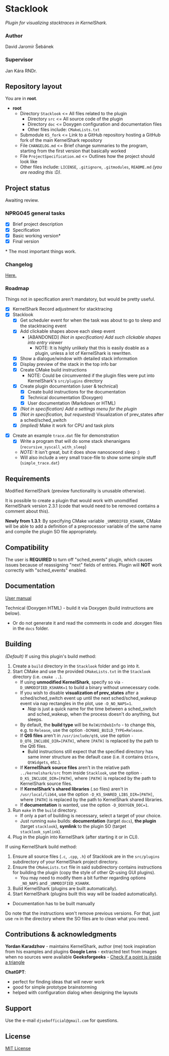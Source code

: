 # Stacklook
*Plugin for visualizing stacktraces in KernelShark.*

### Author

David Jaromír Šebánek

### Supervisor

Jan Kára RNDr.

## Repository layout

You are in **root**.

- **root**
    - Directory `Stacklook` <= All files related to the plugin
        - Directory `src` <= All source code of the plugin
        - Directory `doc` <= Doxygen configuration and documentation files
        - Other files include: `CMakeLists.txt`
    - Submodule `KS_fork` <= Link to a GitHub repository hosting a GitHub fork of the main KernelShark repository
    - File `CHANGELOG.md` <= Brief change summaries to the program, starting from the first version that basically worked
    - File `ProjectSpecification.md` <= Outlines how the project should look like
    - Other files include: `LICENSE`, `.gitignore`, `.gitmodules`, `README.md` *(you are reading this \:D)*.


## Project status

Awaiting review.

### NPRG045 general tasks

- [x] Brief project description
- [x] Specification
- [x] Basic working version*
- [x] Final version

\* The most important things work.

### Changelog

[Here.](./CHANGELOG.md)

### Roadmap

Things not in specification aren't mandatory, but would be pretty useful.

- [x] KernelShark Record adjustment for stacktracing
- [x] Stacklook
    * [x] Get scheduler event for when the task was about to go to sleep and the stacktracing event
    * [x] Add clickable shapes above each sleep event
        * [ABANDONED] *(Not in specification) Add such clickable shapes into entry viewer*
            * NOTE: It is highly unlikely that this is easily doable as a plugin, unless a lot of KernelShark is rewritten.
    * [x] Show a dialogue/window with detailed stack information
    * [x] Display preview of the stack in the top info bar
    * [x] Create CMake build instructions
        * NOTE: Could be circumvented if the plugin files were put into KernelShark's `src/plugins` directory
    * [x] Create plugin documentation (user & technical)
        <!-- NOTE: Limit thyself, author -->
        * [x] Create build instructions for the documentation
        * [x] Technical documentation (Doxygen)
        * [x] User documentation (Markdown or HTML)
    * [x] *(Not in specification) Add a settings menu for the plugin*
    * [x] *(Not in specification, but requested)* Visualization of prev_states after a sched/sched_switch
    * [x] *(implied)* Make it work for CPU and task plots
* [x] Create an example `trace.dat` file for demonstration
    * [x] Write a program that will do some stack shenanigans (`recursive_syscall_with_sleep`)
    * *NOTE:* It isn't great, but it does show nanosceond sleep :\)
    * Will also include a very small trace-file to show some simple stuff (`simple_trace.dat`)

## Requirements

Modified KernelShark (preview functionality is unusable otherwise).

It is possible to create a plugin that would work with unomdified
KernelShark version 2.3.1 (code that would need to be removed
contains a comment about this).

**Newly from 1.3.1**: By specifying CMake variable `_UNMODIFED_KSHARK`,
CMake will be able to add a definition of a preprocessor variable of the
same name and compile the plugin SO file appropriately.

## Compatibility

The user is **REQUIRED** to turn off "sched_events" plugin, which causes issues
because of reassigning "next" fields of entries. Plugin will **NOT** work
correctly with "sched_events" enabled.

## Documentation

[User manual](./Stacklook/doc/user/Manual.md)

Technical (Doxygen HTML) - build it via Doxygen (build instructions are below).
- Or do not generate it and read the comments in code and .doxygen files in
  the `docs` folder.

## Building

*(Default)* If using this plugin's build method:

1) Create a `build` directory in the `Stacklook` folder and go into it.
2) Start CMake and use the provided `CMakeLists.txt` in the `Stacklook` directory (i.e. `cmake ..`).
    - If using **unmodified KernelShark**, specify so via `-D_UNMODIFIED_KSHARK=1` to build a binary without unnecessary code.
    - If you wish to disable **visualization of prev_states** after a sched/sched_switch event up until the next sched/sched_wakeup event via nap rectangles in the plot, use `-D_NO_NAPS=1`.
        * *Nap* is just a quick name for the time between a sched_switch and sched_wakeup, when the process doesn't do anything, but sleeps.
    - By default, the **build type** will be `RelWithDebInfo` - to change this, e.g. to `Release`, use the option `-DCMAKE_BUILD_TYPE=Release`.
    - If **Qt6 files** aren't in `/usr/include/qt6`, use the option `-D_QT6_INCLUDE_DIR=[PATH]`, where `[PATH]` is replaced by the path to the Qt6 files.
        - Build instructions still expect that the specified directory has same inner structure as the default case (i.e. it contains `QtCore`, `QtWidgets`, etc.).
    - If **KernelShark source files** aren't in the relative path `../kernelshark/src` from inside `Stacklook`, use the option `-D_KS_INCLUDE_DIR=[PATH]`, where `[PATH]` is replaced by the path to KernelShark source files.
    - If **KernelShark's shared libraries** (.so files) aren't in `/usr/local/lib64`, use the option `-D_KS_SHARED_LIBS_DIR=[PATH]`, where `[PATH]` is replaced by the path to KernelShark shared libraries.
    - If **documentation** is wanted, use the option `-D_DOXYGEN_DOC=1`.
3) Run `make` in the `build` directory.
    - If only a part of building is necessary, select a target of your choice.
    - Just running `make` builds: **documentation** (target `docs`), **the plugin** (target `stacklook`), **symlink** to the plugin SO (target `stacklook_symlink`).
4) Plug in the plugin into KernelShark (after starting it or in CLI).

If using KernelShark build method:

1) Ensure all source files (`.c`, `.cpp`, `.h`) of Stacklook are in the `src/plugins` subdirectory of your KernelShark project directory.
2) Ensure the `CMakeLists.txt` file in said subdirectory contains instructions for building the plugin (copy the style of other Qt-using GUI plugins).
    - You may need to modify them a bit further regarding options `_NO_NAPS` and `_UNMODIFIED_KSHARK`.
3) Build KernelShark (plugins are built automatically).
4) Start KernelShark (plugins built this way will be loaded automatically).
- Documentation has to be built manually

Do note that the instructions won't remove previous versions. For that, just use `rm` in the directory
where the SO files are to clean what you need.

## Contributions & acknowledgments

**Yordan Karadzhov** - maintains KernelShark, author (me) took inspiration from his examples and plugins
**Google Lens** - extracted text from images when no sources were available
**Geeksforgeeks** - [Check if a point is inside a triangle](https://www.geeksforgeeks.org/check-whether-a-given-point-lies-inside-a-triangle-or-not/)

**ChatGPT**:
- perfect for finding ideas that will never work
- good for simple prototype brainstorming
- helped with configuration dialog when designing the layouts

## Support

Use the e-mail `djsebofficial@gmail.com` for questions.

## License

[MIT License](./LICENSE)
